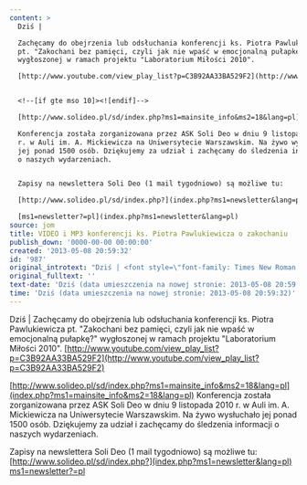```yaml
---
content: >
  Dziś | 

  Zachęcamy do obejrzenia lub odsłuchania konferencji ks. Piotra Pawlukiewicza
  pt. "Zakochani bez pamięci, czyli jak nie wpaść w emocjonalną pułapkę?"
  wygłoszonej w ramach projektu "Laboratorium Miłości 2010".

  [http://www.youtube.com/view_play_list?p=C3B92AA33BA529F2](http://www.youtube.com/view_play_list?p=C3B92AA33BA529F2)


  <!--[if gte mso 10]><![endif]-->

  [http://www.solideo.pl/sd/index.php?ms1=mainsite_info&ms2=18&lang=pl](index.php?ms1=mainsite_info&ms2=18&lang=pl)

  Konferencja została zorganizowana przez ASK Soli Deo w dniu 9 listopada 2010
  r. w Auli im. A. Mickiewicza na Uniwersytecie Warszawskim. Na żywo wysłuchało
  jej ponad 1500 osób. Dziękujemy za udział i zachęcamy do śledzenia informacji
  o naszych wydarzeniach.


  Zapisy na newslettera Soli Deo (1 mail tygodniowo) są możliwe tu: 

  [http://www.solideo.pl/sd/index.php?](index.php?ms1=newsletter&lang=pl)

  [ms1=newsletter?=pl](index.php?ms1=newsletter&lang=pl)
source: jom
title: VIDEO i MP3 konferencji ks. Piotra Pawlukiewicza o zakochaniu
publish_down: '0000-00-00 00:00:00'
created: '2013-05-08 20:59:32'
id: '987'
original_introtext: "Dziś | <font style=\"font-family: Times New Roman;\" size=\"3\"><br>Zachęcamy do obejrzenia lub odsłuchania konferencji <span style=\"font-weight: bold;\">ks. Piotra Pawlukiewicza pt. \"Zakochani bez pamięci, czyli jak nie wpaść w emocjonalną pułapkę?\" </span>wygłoszonej w ramach projektu <span style=\"font-weight: bold;\">\"Laboratorium Miłości 2010\"</span>.<br><br></font><p class=\"MsoNormal\"><a href=\"http://www.youtube.com/view_play_list?p=C3B92AA33BA529F2\">http://www.youtube.com/view_play_list?p=C3B92AA33BA529F2</a></p><br><!--[if gte mso 9]><xml> <w:WordDocument>  <w:View>Normal</w:View>  <w:Zoom>0</w:Zoom>  <w:HyphenationZone>21</w:HyphenationZone>  <w:PunctuationKerning/>  <w:ValidateAgainstSchemas/>  <w:SaveIfXMLInvalid>false</w:SaveIfXMLInvalid>  <w:\nIgnoreMixedContent>false</w:IgnoreMixedContent>  <w:AlwaysShowPlaceholderText>false</w:AlwaysShowPlaceholderText>  <w:Compatibility>   <w:BreakWrappedTables/>   <w:SnapToGridInCell/>   <w:WrapTextWithPunct/>   <w:UseAsianBreakRules/>   <w:DontGrowAutofit/>  </w:Compatibility>  <w:BrowserLevel>MicrosoftInternetExplorer4</w:BrowserLevel> </w:WordDocument></xml><![endif]--><!--[if gte mso 9]><xml> <w:LatentStyles DefLockedState=\"false\" LatentStyleCount=\"156\"> </w:LatentStyles></xml><![endif]--><!--[if gte mso 10]><style> /* Style Definitions */ table.MsoNormalTable\t{mso-style-name:Standardowy;\tmso-tstyle-rowband-size:0;\tmso-tstyle-colband-size:0;\tmso-style-noshow:yes;\tmso-style-parent:\"\";\tmso-padding-alt:0cm 5.4pt 0cm 5.4pt;\tmso-para-margin:0cm;\tmso-para-margin-bottom:.0001pt;\tmso-pagination:widow-orphan;\tfont-size:10.0pt;\tfont-family:\"\nTimes New Roman\";\tmso-ansi-language:#0400;\tmso-fareast-language:#0400;\tmso-bidi-language:#0400;}</style><![endif]--><p class=\"MsoNormal\"><a href=\"index.php?ms1=mainsite_info&amp;ms2=18&amp;lang=pl\">http://www.solideo.pl/sd/index.php?ms1=mainsite_info&amp;ms2=18&amp;lang=pl</a></p><br><font style=\"font-family: Times New Roman;\" size=\"3\"><br>Konferencja została zorganizowana przez ASK Soli Deo w dniu 9 listopada 2010 r. w Auli im. A. Mickiewicza na Uniwersytecie Warszawskim. Na żywo wysłuchało jej ponad 1500 osób. Dziękujemy za udział i zachęcamy do śledzenia informacji o naszych wydarzeniach.<br><br>Zapisy na <span style=\"font-weight: bold;\">newslettera Soli Deo</span> (1 mail tygodniowo) są możliwe tu: </font><p class=\"MsoNormal\"><a href=\"index.php?ms1=newsletter&amp;lang=pl\">http://www.solideo.pl/sd/index.php?\nms1=newsletter?=pl</a></p>"
original_fulltext: ''
text-date: 'Dziś (data umieszczenia na nowej stronie: 2013-05-08 20:59:32)'
time: 'Dziś (data umieszczenia na nowej stronie: 2013-05-08 20:59:32)'
---
```

Dziś | 
Zachęcamy do obejrzenia lub odsłuchania konferencji ks. Piotra Pawlukiewicza pt. "Zakochani bez pamięci, czyli jak nie wpaść w emocjonalną pułapkę?" wygłoszonej w ramach projektu "Laboratorium Miłości 2010".
[http://www.youtube.com/view_play_list?p=C3B92AA33BA529F2](http://www.youtube.com/view_play_list?p=C3B92AA33BA529F2)

<!--[if gte mso 10]><![endif]-->
[http://www.solideo.pl/sd/index.php?ms1=mainsite_info&ms2=18&lang=pl](index.php?ms1=mainsite_info&ms2=18&lang=pl)
Konferencja została zorganizowana przez ASK Soli Deo w dniu 9 listopada 2010 r. w Auli im. A. Mickiewicza na Uniwersytecie Warszawskim. Na żywo wysłuchało jej ponad 1500 osób. Dziękujemy za udział i zachęcamy do śledzenia informacji o naszych wydarzeniach.

Zapisy na newslettera Soli Deo (1 mail tygodniowo) są możliwe tu: 
[http://www.solideo.pl/sd/index.php?](index.php?ms1=newsletter&lang=pl)
[ms1=newsletter?=pl](index.php?ms1=newsletter&lang=pl)


<!--{{json:{"created_date":"2013-05-08 20:59:32","publish_down":"0000-00-00 00:00:00","id":"987"}}}-->